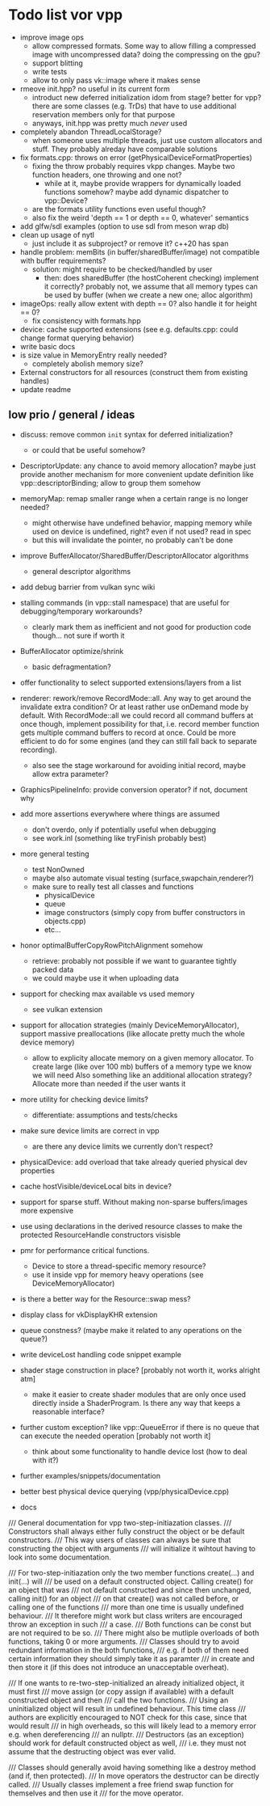 Todo list vor vpp
=================

- improve image ops
  - allow compressed formats. Some way to allow filling a compressed image with
	  uncompressed data? doing the compressing on the gpu?
  - support blitting
  - write tests
  - allow to only pass vk::image where it makes sense
- rmeove init.hpp? no useful in its current form
	- introduct new deferred initialization idom from stage?
	  better for vpp? there are some classes (e.g. TrDs) that have to use
	  additional reservation members only for that purpose
	- anyways, init.hpp was pretty much *never* used
- completely abandon ThreadLocalStorage?
	- when someone uses multiple threads, just use custom allocators
	  and stuff. They probably alreday have comparable solutions
- fix formats.cpp: throws on error (getPhysicalDeviceFormatProperties)
	- fixing the throw probably requires vkpp changes. Maybe two
	  function headers, one throwing and one not?
	  	- while at it, maybe provide wrappers for dynamically loaded
		  functions somehow? maybe add dynamic dispatcher to vpp::Device?
	- are the formats utility functions even useful though?
	- also fix the weird 'depth == 1 or depth == 0, whatever' semantics
- add glfw/sdl examples (option to use sdl from meson wrap db)
- clean up usage of nytl
	- just include it as subproject?
	  or remove it? c++20 has span
- handle problem: memBits (in buffer/sharedBuffer/image) not compatible
  with buffer requirements?
  	- solution: might require to be checked/handled by user
  		- then: does sharedBuffer (the hostCoherent checking) implement
  		  it correctly? probably not, we assume that all memory types
		  can be used by buffer (when we create a new one; alloc algorithm)
- imageOps: really allow extent with depth == 0? also handle it for height == 0?
	- fix consistency with formats.hpp
- device: cache supported extensions (see e.g. defaults.cpp: could change
  format querying behavior)
- write basic docs
- is size value in MemoryEntry really needed?
	- completely abolish memory size?
- External constructors for all resources (construct them from existing handles)
- update readme

low prio / general / ideas
--------------------------

- discuss: remove common `init` syntax for deferred initialization?
	- or could that be useful somehow?
- DescriptorUpdate: any chance to avoid memory allocation? maybe just
  provide another mechanism for more convenient update definition like
  vpp::descriptorBinding; allow to group them somehow
- memoryMap: remap smaller range when a certain range is no longer needed?
	- might otherwise have undefined behavior, mapping memory while used
	  on device is undefined, right? even if not used? read in spec
	- but this will invalidate the pointer, no probably can't be done
- improve BufferAllocator/SharedBuffer/DescriptorAllocator algorithms
	- general descriptor algorithms
- add debug barrier from vulkan sync wiki
- stalling commands (in vpp::stall namespace) that are useful
  for debugging/temporary workarounds?
	- clearly mark them as inefficient and not good for production code
	  though... not sure if worth it
- BufferAllocator optimize/shrink
	- basic defragmentation?
- offer functionality to select supported extensions/layers from a list
- renderer: rework/remove RecordMode::all. Any way to get around the invalidate
  extra condition? Or at least rather use onDemand mode by default.
  With RecordMode::all we could record all command buffers at once though,
  implement possibility for that, i.e. record member function gets multiple
  command buffers to record at once. Could be more efficient to do for some
  engines (and they can still fall back to separate recording).
  	- also see the stage workaround for avoiding initial record, maybe
	  allow extra parameter?
- GraphicsPipelineInfo: provide conversion operator?
  if not, document why
- add more assertions everywhere where things are assumed
	- don't overdo, only if potentially useful when debugging
	- see work.inl (something like tryFinish probably best)
- more general testing
	- test NonOwned<T>
	- maybe also automate visual testing (surface,swapchain,renderer?)
	- make sure to really test all classes and functions
		- physicalDevice
		- queue
		- image constructors (simply copy from buffer constructors in objects.cpp)
		- etc...
- honor optimalBufferCopyRowPitchAlignment somehow
	- retrieve: probably not possible if we want to guarantee tightly packed data
	- we could maybe use it when uploading data
- support for checking max available vs used memory
	- see vulkan extension
- support for allocation strategies (mainly DeviceMemoryAllocator),
  support massive preallocations (like allocate pretty much the whole device memory)
	- allow to explicity allocate memory on a given memory allocator.
	  To create large (like over 100 mb) buffers of a memory type we know we will need
	  Also something like an additional allocation strategy?
	  Allocate more than needed if the user wants it
- more utility for checking device limits?
	- differentiate: assumptions and tests/checks
- make sure device limits are correct in vpp
	- are there any device limits we currently don't respect?
- physicalDevice: add overload that take already queried physical dev properties
- cache hostVisible/deviceLocal bits in device?
- support for sparse stuff. Without making non-sparse buffers/images more expensive
- use using declarations in the derived resource classes to make the
	protected ResourceHandle constructors visisble
- pmr for performance critical functions.
	- Device to store a thread-specific memory resource?
	- use it inside vpp for memory heavy operations (see DeviceMemoryAllocator)
- is there a better way for the Resource::swap mess?
- display class for vkDisplayKHR extension
- queue constness? (maybe make it related to any operations on the queue?)
- write deviceLost handling code snippet example
- shader stage construction in place? [probably not worth it, works alright atm]
	- make it easier to create shader modules that are only once used directly inside
		a ShaderProgram. Is there any way that keeps a reasonable interface?
- further custom exception? like vpp::QueueError if there is no queue that
	can execute the needed operation [probably not worth it]
	- think about some functionality to handle device lost (how to deal with it?)
- further examples/snippets/documentation
- better best physical device querying (vpp/physicalDevice.cpp)

- docs

/// General documentation for vpp two-step-initiazation classes.
/// Constructors shall always either fully construct the object or be default constructors.
/// This way users of classes can always be sure that constructing the object with arguments
/// will initialize it wihtout having to look into some documentation.

/// For two-step-initiazation only the two member functions create(...) and init(...) will
/// be used on a default constructed object. Calling create() for an object that was
/// not default constructed and since then unchanged, calling init() for an object
/// on that create() was not called before, or calling one of the functions
/// more than one time is usually undefined behaviour.
/// It therefore might work but class writers are encouraged throw an exception in such
/// a case.
/// Both functions can be const but are not required to be so.
/// There might also be mutliple overloads of both functions, taking 0 or more arguments.
/// Classes should try to avoid redundant information in the both functions,
/// e.g. if both of them need certain information they should simply take it as paramter
/// in create and then store it (if this does not introduce an unacceptable overheat).

/// If one wants to re-two-step-initialized an already initialized object, it must first
/// move assign (or copy assign if available) with a default constructed object and then
/// call the two functions.
/// Using an uninitialized object will result in undefined behaviour. This time class
/// authors are explicitly encouraged to NOT check for this case, since that would result
/// in high overheads, so this will likely lead to a memory error e.g. when dereferencing
/// an nullptr.
/// Destructors (as an exception) should work for default constructed object as well,
/// i.e. they must not assume that the destructing object was ever valid.

/// Classes should generally avoid having something like a destroy method (and if, then protected).
/// In move operators the destructor can be directly called.
/// Usually classes implement a free friend swap function for themselves and then use it
/// for the move operator.
